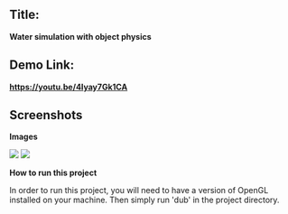 ## Title: 

**Water simulation with object physics**

## Demo Link: 

**https://youtu.be/4Iyay7Gk1CA**

## Screenshots

**Images**

<img src="./part1/media/water1.PNG">
<img src="./part1/media/water2.PNG">



**How to run this project**

In order to run this project, you will need to have a version of OpenGL installed on your machine.
Then simply run 'dub' in the project directory.
